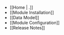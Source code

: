 - [[Home | .]]
- [[Module Installation]]
- [[Data Model]]
- [[Module Configuration]]
- [[Release Notes]]
